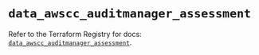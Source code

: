 # `data_awscc_auditmanager_assessment`

Refer to the Terraform Registry for docs: [`data_awscc_auditmanager_assessment`](https://registry.terraform.io/providers/hashicorp/awscc/0.70.0/docs/data-sources/auditmanager_assessment).
